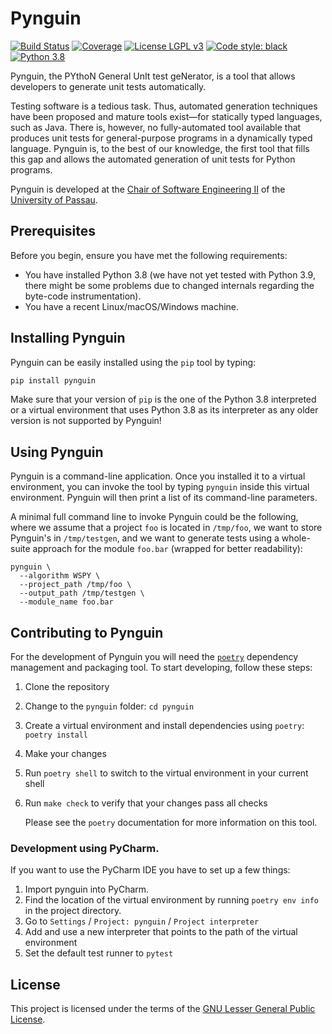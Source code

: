 # Pynguin

[![Build Status](https://gitlab.infosun.fim.uni-passau.de/lukasczy/pynguin/badges/master/pipeline.svg)](https://gitlab.infosun.fim.uni-passau.de/lukasczy/pynguin/pipelines)
[![Coverage](https://gitlab.infosun.fim.uni-passau.de/lukasczy/pynguin/badges/master/coverage.svg)](https://gitlab.infosun.fim.uni-passau.de/lukasczy/pynguin/pipelines)
[![License LGPL v3](https://img.shields.io/badge/License-LGPL%20v3-blue.svg)](https://www.gnu.org/licenses/lgpl-3.0)
[![Code style: black](https://img.shields.io/badge/code%20style-black-000000.svg)](https://github.com/ambv/black)
[![Python 3.8](https://img.shields.io/badge/python-3.8-blue.svg)](https://www.python.org)

Pynguin,
the
PYthoN
General
UnIt
test
geNerator,
is a tool that allows developers to generate unit tests automatically.

Testing software is a tedious task.
Thus, automated generation techniques have been proposed and mature tools exist—for
statically typed languages, such as Java.
There is, however, no fully-automated tool available that produces unit tests for
general-purpose programs in a dynamically typed language.
Pynguin is, to the best of our knowledge, the first tool that fills this gap
and allows the automated generation of unit tests for Python programs.

Pynguin is developed at the
[Chair of Software Engineering II](https://www.fim.uni-passau.de/lehrstuhl-fuer-software-engineering-ii/) 
of the [University of Passau](https://www.uni-passau.de).

## Prerequisites

Before you begin, ensure you have met the following requirements:
- You have installed Python 3.8 (we have not yet tested with Python 3.9, there might
  be some problems due to changed internals regarding the byte-code instrumentation).
- You have a recent Linux/macOS/Windows machine.
 
## Installing Pynguin

Pynguin can be easily installed using the `pip` tool by typing:
```bash
pip install pynguin
```

Make sure that your version of `pip` is the one of the Python 3.8 interpreted or a
virtual environment that uses Python 3.8 as its interpreter as any older version is
not supported by Pynguin!

## Using Pynguin

Pynguin is a command-line application.
Once you installed it to a virtual environment, you can invoke the tool by typing
`pynguin` inside this virtual environment.
Pynguin will then print a list of its command-line parameters.

A minimal full command line to invoke Pynguin could be the following,
where we assume that a project `foo` is located in `/tmp/foo`,
we want to store Pynguin's in `/tmp/testgen`,
and we want to generate tests using a whole-suite approach for the module `foo.bar`
(wrapped for better readability):
```console
pynguin \
  --algorithm WSPY \
  --project_path /tmp/foo \
  --output_path /tmp/testgen \
  --module_name foo.bar
```

## Contributing to Pynguin

For the development of Pynguin you will need the [`poetry`](https://python-poetry.org)
dependency management and packaging tool.
To start developing, follow these steps:
1. Clone the repository
2. Change to the `pynguin` folder: `cd pynguin`
3. Create a virtual environment and install dependencies using `poetry`: `poetry install`
4. Make your changes
5. Run `poetry shell` to switch to the virtual environment in your current shell
6. Run `make check` to verify that your changes pass all checks

   Please see the `poetry` documentation for more information on this tool.
   
### Development using PyCharm.

If you want to use the PyCharm IDE you have to set up a few things:
1. Import pynguin into PyCharm.
2. Find the location of the virtual environment by running `poetry env info` in the project directory.
3. Go to `Settings` / `Project: pynguin` / `Project interpreter`
4. Add and use a new interpreter that points to the path of the virtual environment
5. Set the default test runner to `pytest`

## License

This project is licensed under the terms of the
[GNU Lesser General Public License](LICENSE.rst).
